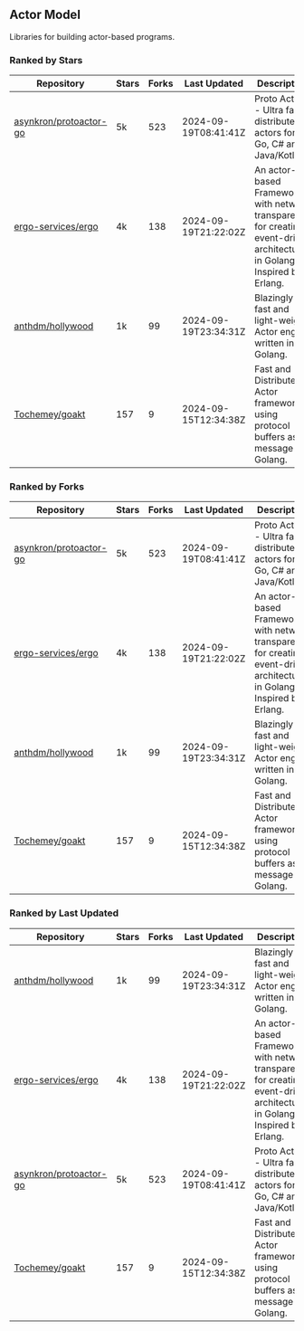 ## Actor Model

Libraries for building actor-based programs.

### Ranked by Stars

| Repository | Stars | Forks | Last Updated | Description | 
|------------|-------|-------|--------------|-------------|
| [asynkron/protoactor-go](https://github.com/asynkron/protoactor-go) | 5k | 523 | 2024-09-19T08:41:41Z |  Proto Actor - Ultra fast distributed actors for Go, C# and Java/Kotlin. |
| [ergo-services/ergo](https://github.com/ergo-services/ergo) | 4k | 138 | 2024-09-19T21:22:02Z |  An actor-based Framework with network transparency for creating event-driven architecture in Golang. Inspired by Erlang. |
| [anthdm/hollywood](https://github.com/anthdm/hollywood) | 1k | 99 | 2024-09-19T23:34:31Z |  Blazingly fast and light-weight Actor engine written in Golang. |
| [Tochemey/goakt](https://github.com/Tochemey/goakt) | 157 | 9 | 2024-09-15T12:34:38Z |  Fast and Distributed Actor framework using protocol buffers as message for Golang. |

### Ranked by Forks

| Repository | Stars | Forks | Last Updated | Description | 
|------------|-------|-------|--------------|-------------|
| [asynkron/protoactor-go](https://github.com/asynkron/protoactor-go) | 5k | 523 | 2024-09-19T08:41:41Z |  Proto Actor - Ultra fast distributed actors for Go, C# and Java/Kotlin. |
| [ergo-services/ergo](https://github.com/ergo-services/ergo) | 4k | 138 | 2024-09-19T21:22:02Z |  An actor-based Framework with network transparency for creating event-driven architecture in Golang. Inspired by Erlang. |
| [anthdm/hollywood](https://github.com/anthdm/hollywood) | 1k | 99 | 2024-09-19T23:34:31Z |  Blazingly fast and light-weight Actor engine written in Golang. |
| [Tochemey/goakt](https://github.com/Tochemey/goakt) | 157 | 9 | 2024-09-15T12:34:38Z |  Fast and Distributed Actor framework using protocol buffers as message for Golang. |

### Ranked by Last Updated

| Repository | Stars | Forks | Last Updated | Description | 
|------------|-------|-------|--------------|-------------|
| [anthdm/hollywood](https://github.com/anthdm/hollywood) | 1k | 99 | 2024-09-19T23:34:31Z |  Blazingly fast and light-weight Actor engine written in Golang. |
| [ergo-services/ergo](https://github.com/ergo-services/ergo) | 4k | 138 | 2024-09-19T21:22:02Z |  An actor-based Framework with network transparency for creating event-driven architecture in Golang. Inspired by Erlang. |
| [asynkron/protoactor-go](https://github.com/asynkron/protoactor-go) | 5k | 523 | 2024-09-19T08:41:41Z |  Proto Actor - Ultra fast distributed actors for Go, C# and Java/Kotlin. |
| [Tochemey/goakt](https://github.com/Tochemey/goakt) | 157 | 9 | 2024-09-15T12:34:38Z |  Fast and Distributed Actor framework using protocol buffers as message for Golang. |

